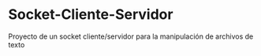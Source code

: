# Socket-Cliente-Servidor
Proyecto de un socket cliente/servidor para la manipulación de archivos de texto

